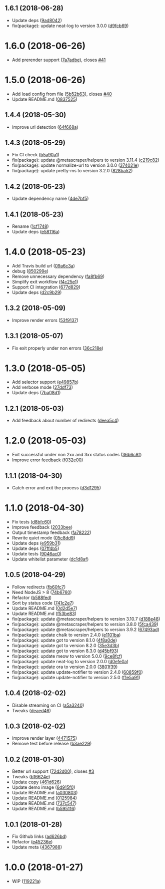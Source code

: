 <a name="1.6.1"></a>
## 1.6.1 (2018-06-28)

* Update deps ([9ad8042](https://github.com/urlint/urlint/commit/9ad8042))
* fix(package): update neat-log to version 3.0.0 ([d9fcb69](https://github.com/urlint/urlint/commit/d9fcb69))



<a name="1.6.0"></a>
# 1.6.0 (2018-06-26)

* Add prerender support ([7a7adbe](https://github.com/urlint/urlint/commit/7a7adbe)), closes [#41](https://github.com/urlint/urlint/issues/41)



<a name="1.5.0"></a>
# 1.5.0 (2018-06-26)

* Add load config from file ([5b52b63](https://github.com/urlint/urlint/commit/5b52b63)), closes [#40](https://github.com/urlint/urlint/issues/40)
* Update README.md ([0837525](https://github.com/urlint/urlint/commit/0837525))



<a name="1.4.4"></a>
## 1.4.4 (2018-05-30)

* Improve url detection ([64f668a](https://github.com/urlint/urlint/commit/64f668a))



<a name="1.4.3"></a>
## 1.4.3 (2018-05-29)

* Fix CI check ([b5a90a1](https://github.com/urlint/urlint/commit/b5a90a1))
* fix(package): update @metascraper/helpers to version 3.11.4 ([c219c82](https://github.com/urlint/urlint/commit/c219c82))
* fix(package): update normalize-url to version 3.0.0 ([374021e](https://github.com/urlint/urlint/commit/374021e))
* fix(package): update pretty-ms to version 3.2.0 ([828ba52](https://github.com/urlint/urlint/commit/828ba52))



<a name="1.4.2"></a>
## 1.4.2 (2018-05-23)

* Update dependency name ([4de7bf5](https://github.com/urlint/urlint/commit/4de7bf5))



<a name="1.4.1"></a>
## 1.4.1 (2018-05-23)

* Rename ([1cf1748](https://github.com/urlint/urlint/commit/1cf1748))
* Update deps ([e58116a](https://github.com/urlint/urlint/commit/e58116a))



<a name="1.4.0"></a>
# 1.4.0 (2018-05-23)

* Add Travis build url ([09a6c3a](https://github.com/urlint/urlint-cli/commit/09a6c3a))
* debug ([850299e](https://github.com/urlint/urlint-cli/commit/850299e))
* Remove unnecessary dependency ([fa8fb69](https://github.com/urlint/urlint-cli/commit/fa8fb69))
* Simplify exit workflow ([f4c25e1](https://github.com/urlint/urlint-cli/commit/f4c25e1))
* Support CI integration ([677d829](https://github.com/urlint/urlint-cli/commit/677d829))
* Update deps ([d2c9b29](https://github.com/urlint/urlint-cli/commit/d2c9b29))



<a name="1.3.2"></a>
## 1.3.2 (2018-05-09)

* Improve render errors ([53f9137](https://github.com/urlint/urlint-cli/commit/53f9137))



<a name="1.3.1"></a>
## 1.3.1 (2018-05-07)

* Fix exit properly under non errors ([36c218e](https://github.com/urlint/urlint-cli/commit/36c218e))



<a name="1.3.0"></a>
# 1.3.0 (2018-05-05)

* Add selector support ([e49857b](https://github.com/urlint/urlint-cli/commit/e49857b))
* Add verbose mode ([27ddf73](https://github.com/urlint/urlint-cli/commit/27ddf73))
* Update deps ([7ba08d1](https://github.com/urlint/urlint-cli/commit/7ba08d1))



<a name="1.2.1"></a>
## 1.2.1 (2018-05-03)

* Add feedback about number of redirects ([deea5c4](https://github.com/urlint/urlint-cli/commit/deea5c4))



<a name="1.2.0"></a>
# 1.2.0 (2018-05-03)

* Exit successful under non 2xx and 3xx status codes ([36b6c8f](https://github.com/urlint/urlint-cli/commit/36b6c8f))
* Improve error feedback ([f032e00](https://github.com/urlint/urlint-cli/commit/f032e00))



<a name="1.1.1"></a>
## 1.1.1 (2018-04-30)

* Catch error and exit the process ([d3d1295](https://github.com/urlint/urlint-cli/commit/d3d1295))



<a name="1.1.0"></a>
# 1.1.0 (2018-04-30)

* Fix tests ([d8bfc60](https://github.com/urlint/urlint-cli/commit/d8bfc60))
* Improve feedback ([2033bee](https://github.com/urlint/urlint-cli/commit/2033bee))
* Output timestamp feedback ([fa78222](https://github.com/urlint/urlint-cli/commit/fa78222))
* Rewrite quiet mode ([05c8dd9](https://github.com/urlint/urlint-cli/commit/05c8dd9))
* Update deps ([e959b31](https://github.com/urlint/urlint-cli/commit/e959b31))
* Update deps ([07ff4b5](https://github.com/urlint/urlint-cli/commit/07ff4b5))
* Update tests ([9046ac0](https://github.com/urlint/urlint-cli/commit/9046ac0))
* Update whitelist parameter ([dc1d8af](https://github.com/urlint/urlint-cli/commit/dc1d8af))



<a name="1.0.5"></a>
## 1.0.5 (2018-04-29)

* Follow redirects ([fb60fc7](https://github.com/urlint/urlint-cli/commit/fb60fc7))
* Need NodeJS > 8 ([74b6760](https://github.com/urlint/urlint-cli/commit/74b6760))
* Refactor ([b588fed](https://github.com/urlint/urlint-cli/commit/b588fed))
* Sort by status code ([741c2e7](https://github.com/urlint/urlint-cli/commit/741c2e7))
* Update README.md ([0d2d5e7](https://github.com/urlint/urlint-cli/commit/0d2d5e7))
* Update README.md ([f53be83](https://github.com/urlint/urlint-cli/commit/f53be83))
* fix(package): update @metascraper/helpers to version 3.10.7 ([d188e48](https://github.com/urlint/urlint-cli/commit/d188e48))
* fix(package): update @metascraper/helpers to version 3.8.0 ([5fca439](https://github.com/urlint/urlint-cli/commit/5fca439))
* fix(package): update @metascraper/helpers to version 3.9.2 ([67493ad](https://github.com/urlint/urlint-cli/commit/67493ad))
* fix(package): update chalk to version 2.4.0 ([e1101ba](https://github.com/urlint/urlint-cli/commit/e1101ba))
* fix(package): update got to version 8.1.0 ([4f8a0de](https://github.com/urlint/urlint-cli/commit/4f8a0de))
* fix(package): update got to version 8.2.0 ([35e3d3b](https://github.com/urlint/urlint-cli/commit/35e3d3b))
* fix(package): update got to version 8.3.0 ([d45bf93](https://github.com/urlint/urlint-cli/commit/d45bf93))
* fix(package): update meow to version 5.0.0 ([9ce8fcf](https://github.com/urlint/urlint-cli/commit/9ce8fcf))
* fix(package): update neat-log to version 2.0.0 ([d0efe0a](https://github.com/urlint/urlint-cli/commit/d0efe0a))
* fix(package): update ora to version 2.0.0 ([3801f39](https://github.com/urlint/urlint-cli/commit/3801f39))
* fix(package): update update-notifier to version 2.4.0 ([60859f0](https://github.com/urlint/urlint-cli/commit/60859f0))
* fix(package): update update-notifier to version 2.5.0 ([f1e5a91](https://github.com/urlint/urlint-cli/commit/f1e5a91))



<a name="1.0.4"></a>
## 1.0.4 (2018-02-02)

* Disable streaming on CI ([a5a3240](https://github.com/urlint/urlint-cli/commit/a5a3240))
* Tweaks ([deaed46](https://github.com/urlint/urlint-cli/commit/deaed46))



<a name="1.0.3"></a>
## 1.0.3 (2018-02-02)

* Improve render layer ([4471575](https://github.com/urlint/urlint-cli/commit/4471575))
* Remove test before release ([b3ae229](https://github.com/urlint/urlint-cli/commit/b3ae229))



<a name="1.0.2"></a>
## 1.0.2 (2018-01-30)

* Better url support ([72d2d00](https://github.com/urlint/urlint-cli/commit/72d2d00)), closes [#3](https://github.com/urlint/urlint-cli/issues/3)
* Tweaks ([b16624e](https://github.com/urlint/urlint-cli/commit/b16624e))
* Update copy ([461d626](https://github.com/urlint/urlint-cli/commit/461d626))
* Update demo image ([6d915f0](https://github.com/urlint/urlint-cli/commit/6d915f0))
* Update README.md ([a030803](https://github.com/urlint/urlint-cli/commit/a030803))
* Update README.md ([0125984](https://github.com/urlint/urlint-cli/commit/0125984))
* Update README.md ([737c547](https://github.com/urlint/urlint-cli/commit/737c547))
* Update README.md ([b595116](https://github.com/urlint/urlint-cli/commit/b595116))



<a name="1.0.1"></a>
## 1.0.1 (2018-01-28)

* Fix Github links ([ad626bd](https://github.com/urlint/urlint-cli/commit/ad626bd))
* Refactor ([e45236e](https://github.com/urlint/urlint-cli/commit/e45236e))
* Update meta ([4367988](https://github.com/urlint/urlint-cli/commit/4367988))



<a name="1.0.0"></a>
# 1.0.0 (2018-01-27)

* WIP ([119221a](https://github.com/urlint/urlint-cli/commit/119221a))



